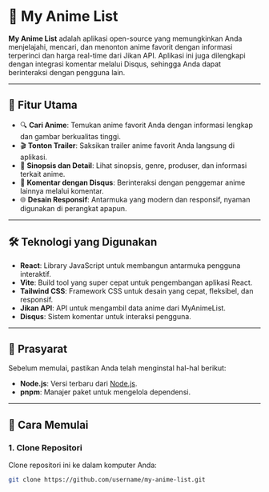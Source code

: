# 🚀 My Anime List

**My Anime List** adalah aplikasi open-source yang memungkinkan Anda menjelajahi, mencari, dan menonton anime favorit dengan informasi terperinci dan harga real-time dari Jikan API. Aplikasi ini juga dilengkapi dengan integrasi komentar melalui Disqus, sehingga Anda dapat berinteraksi dengan pengguna lain.

---

## 📱 Fitur Utama

- 🔍 **Cari Anime**: Temukan anime favorit Anda dengan informasi lengkap dan gambar berkualitas tinggi.
- 🎬 **Tonton Trailer**: Saksikan trailer anime favorit Anda langsung di aplikasi.
- 📝 **Sinopsis dan Detail**: Lihat sinopsis, genre, produser, dan informasi terkait anime.
- 💬 **Komentar dengan Disqus**: Berinteraksi dengan penggemar anime lainnya melalui komentar.
- 🌐 **Desain Responsif**: Antarmuka yang modern dan responsif, nyaman digunakan di perangkat apapun.

---

## 🛠 Teknologi yang Digunakan

- **React**: Library JavaScript untuk membangun antarmuka pengguna interaktif.
- **Vite**: Build tool yang super cepat untuk pengembangan aplikasi React.
- **Tailwind CSS**: Framework CSS untuk desain yang cepat, fleksibel, dan responsif.
- **Jikan API**: API untuk mengambil data anime dari MyAnimeList.
- **Disqus**: Sistem komentar untuk interaksi pengguna.

---

## 🔧 Prasyarat

Sebelum memulai, pastikan Anda telah menginstal hal-hal berikut:

- **Node.js**: Versi terbaru dari [Node.js](https://nodejs.org/).
- **pnpm**: Manajer paket untuk mengelola dependensi.

---

## 🚀 Cara Memulai

### 1. Clone Repositori

Clone repositori ini ke dalam komputer Anda:

```bash
git clone https://github.com/username/my-anime-list.git
```
